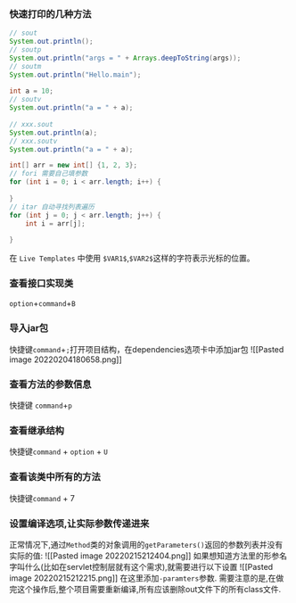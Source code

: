 ### 快速打印的几种方法
```java
// sout  
System.out.println();  
// soutp  
System.out.println("args = " + Arrays.deepToString(args));  
// soutm  
System.out.println("Hello.main");  
  
int a = 10;  
// soutv  
System.out.println("a = " + a);  
  
// xxx.sout  
System.out.println(a);  
// xxx.soutv  
System.out.println("a = " + a);

int[] arr = new int[] {1, 2, 3};  
// fori 需要自己填参数  
for (int i = 0; i < arr.length; i++) {  
  
}  
// itar 自动寻找列表遍历  
for (int j = 0; j < arr.length; j++) {  
    int i = arr[j];  
  
}
```

在 `Live Templates` 中使用 `$VAR1$`,`$VAR2$`这样的字符表示光标的位置。


### 查看接口实现类
`option`+`command`+`B`

### 导入jar包
快捷键`command`+`;`打开项目结构，在dependencies选项卡中添加jar包
![[Pasted image 20220204180658.png]]

### 查看方法的参数信息
快捷键 `command`+`p`
### 查看继承结构
快捷键`command` + `option` + `U`
### 查看该类中所有的方法
快捷键`command` + 7

### 设置编译选项,让实际参数传递进来
正常情况下,通过`Method`类的对象调用的`getParameters()`返回的参数列表并没有实际的值:
![[Pasted image 20220215212404.png]]
如果想知道方法里的形参名字叫什么(比如在servlet控制层就有这个需求),就需要进行以下设置
![[Pasted image 20220215212215.png]]
在这里添加`-paramters`参数.
需要注意的是,在做完这个操作后,整个项目需要重新编译,所有应该删除out文件下的所有class文件.